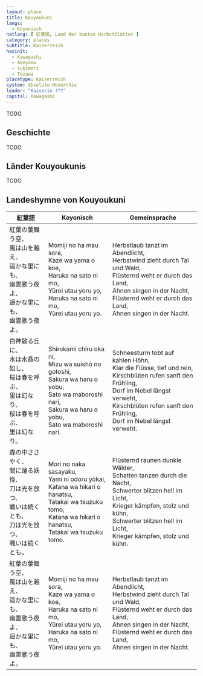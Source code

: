 ```yaml
---
layout: place
title: Kouyoukuni
langs:
  - Koyonisch
natlang: [ 紅葉国, Land der bunten Herbstblätter ]
category: places
subtitle: Kaiserreich
hasinit:
  - Kawagashi
  - Akeyama
  - Yukimori
  - Tozawa
placetype: Kaiserreich
system: Absolute Monarchie
leader: "Kaiserin ???"
capital: Kawagashi
---
```


TODO

<!--more-->

## Geschichte

TODO

## Länder Kouyoukunis

TODO

## Landeshymne von Kouyoukuni

| **紅葉語**                                                           | **Koyonisch**                                                                                                                                                        | **Gemeinsprache**                                                                                                                                                                                                          |
|-------------------------------------------------------------------|----------------------------------------------------------------------------------------------------------------------------------------------------------------------|----------------------------------------------------------------------------------------------------------------------------------------------------------------------------------------------------------------------------|
| 紅葉の葉舞う空、<br>風は山を越え、<br>遥かな里にも、<br>幽霊歌う夜よ、<br>遥かな里にも、<br>幽霊歌う夜よ。   | Momiji no ha mau sora,<br>Kaze wa yama o koe,<br>Haruka na sato ni mo,<br>Yūrei utau yoru yo,<br>Haruka na sato ni mo,<br>Yūrei utau yoru yo.                        | Herbstlaub tanzt im Abendlicht,<br>Herbstwind zieht durch Tal und Wald,<br>Flüsternd weht er durch das Land,<br>Ahnen singen in der Nacht,<br>Flüsternd weht er durch das Land,<br>Ahnen singen in der Nacht.              |
| 白神散る丘に、<br>水は水晶の如し、<br>桜は春を呼ぶ、<br>里は幻なり、<br>桜は春を呼ぶ、<br>里は幻なり。     | Shirokami chiru oka ni,<br>Mizu wa suishō no gotoshi,<br>Sakura wa haru o yobu,<br>Sato wa maboroshi nari,<br>Sakura wa haru o yobu,<br>Sato wa maboroshi nari.      | Schneesturm tobt auf kahlen Höhn,<br>Klar die Flüsse, tief und rein,<br>Kirschblüten rufen sanft den Frühling,<br>Dorf im Nebel längst verweht,<br>Kirschblüten rufen sanft den Frühling,<br>Dorf im Nebel längst verweht. |
| 森の中ささやく、<br>闇に踊る妖怪、<br>刀は光を放つ、<br>戦いは続くとも、<br>刀は光を放つ、<br>戦いは続くとも。 | Mori no naka sasayaku,<br>Yami ni odoru yōkai,<br>Katana wa hikari o hanatsu,<br>Tatakai wa tsuzuku tomo,<br>Katana wa hikari o hanatsu,<br>Tatakai wa tsuzuku tomo. | Flüsternd raunen dunkle Wälder,<br>Schatten tanzen durch die Nacht,<br>Schwerter blitzen hell im Licht,<br>Krieger kämpfen, stolz und kühn,<br>Schwerter blitzen hell im Licht,<br>Krieger kämpfen, stolz und kühn.        |
| 紅葉の葉舞う空、<br>風は山を越え、<br>遥かな里にも、<br>幽霊歌う夜よ、<br>遥かな里にも、<br>幽霊歌う夜よ。   | Momiji no ha mau sora,<br>Kaze wa yama o koe,<br>Haruka na sato ni mo,<br>Yūrei utau yoru yo,<br>Haruka na sato ni mo,<br>Yūrei utau yoru yo.                        | Herbstlaub tanzt im Abendlicht,<br>Herbstwind zieht durch Tal und Wald,<br>Flüsternd weht er durch das Land,<br>Ahnen singen in der Nacht,<br>Flüsternd weht er durch das Land,<br>Ahnen singen in der Nacht.              |
